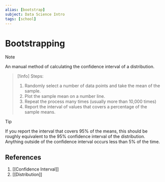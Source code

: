 ```yaml
---
alias: [bootstrap]
subject: Data Science Intro
tags: [school]
---
```

# Bootstrapping


> [!note]
> An manual method of calculating the confidence interval of a distribution. 

> [!info]
> Steps:
> 1. Randomly select a number of data points and take the mean of the sample.
> 2. Plot the sample mean on a number line.
> 3. Repeat the process many times (usually more than 10,000 times)
> 4. Report the interval of values that covers a percentage of the sample means.

> [!tip] 
> If you report the interval that covers 95% of the means, this should be roughly equivalent to the 95% confidence interval of the distribution. Anything outside of the confidence interval occurs less than 5% of the time.

## References
1. [[Confidence Interval]]
2. [[Distribution]]